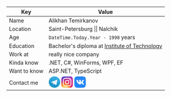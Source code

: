 Key | Value
------------ | -------------
Name | Alikhan Temirkanov
Location | Saint-Petersburg \|\| Nalchik
Age | `DateTime.Today.Year - 1998` years
Education | Bachelor's diploma at [Institute of Technology](http://technolog.edu.ru/)
Work at | really nice company
Kinda know | .NET, C#, WinForms, WPF, EF
Want to know | ASP.NET, TypeScript
Contact me | [![image](/telegram30.png)](https://t.me/kiraventom) [![image](/inst30.png)](https://instagram.com/kiraventom) [![image](/vk30.png)](https://vk.com/kiraventom)
